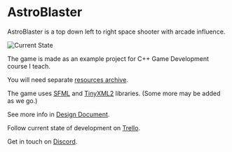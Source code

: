 # AstroBlaster

AstroBlaster is a top down left to right space shooter with arcade influence.

![Current State](https://imgur.com/BmtIhlB.gif)

The game is made as an example project for C++ Game Development course I teach.

You will need separate [resources archive](https://drive.google.com/file/d/0B4Hzo4KUF1VvTklVdUR4Q1A5TUE/view?usp=sharing).

The game uses [SFML](https://www.sfml-dev.org/) and [TinyXML2](http://www.grinninglizard.com/tinyxml2/) libraries. (Some more may be added as we go.)

See more info in [Design Document](doc/design_document.md).

Follow current state of development on [Trello](https://trello.com/b/g7NzBkfc/astroblaster).

Get in touch on [Discord](https://discord.gg/NX2jkPw).